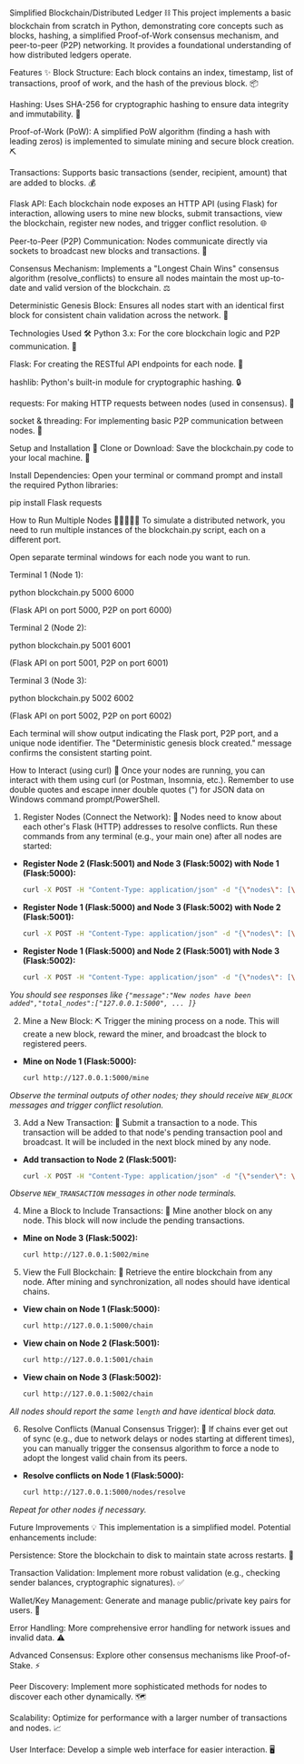 Simplified Blockchain/Distributed Ledger ⛓️
This project implements a basic blockchain from scratch in Python, demonstrating core concepts such as blocks, hashing, a simplified Proof-of-Work consensus mechanism, and peer-to-peer (P2P) networking. It provides a foundational understanding of how distributed ledgers operate.

Features ✨
Block Structure: Each block contains an index, timestamp, list of transactions, proof of work, and the hash of the previous block. 📦

Hashing: Uses SHA-256 for cryptographic hashing to ensure data integrity and immutability. 🔐

Proof-of-Work (PoW): A simplified PoW algorithm (finding a hash with leading zeros) is implemented to simulate mining and secure block creation. ⛏️

Transactions: Supports basic transactions (sender, recipient, amount) that are added to blocks. 💰

Flask API: Each blockchain node exposes an HTTP API (using Flask) for interaction, allowing users to mine new blocks, submit transactions, view the blockchain, register new nodes, and trigger conflict resolution. 🌐

Peer-to-Peer (P2P) Communication: Nodes communicate directly via sockets to broadcast new blocks and transactions. 🤝

Consensus Mechanism: Implements a "Longest Chain Wins" consensus algorithm (resolve_conflicts) to ensure all nodes maintain the most up-to-date and valid version of the blockchain. ⚖️

Deterministic Genesis Block: Ensures all nodes start with an identical first block for consistent chain validation across the network. 🌟

Technologies Used 🛠️
Python 3.x: For the core blockchain logic and P2P communication. 🐍

Flask: For creating the RESTful API endpoints for each node. 🧪

hashlib: Python's built-in module for cryptographic hashing. 🔒

requests: For making HTTP requests between nodes (used in consensus). 📡

socket & threading: For implementing basic P2P communication between nodes. 🔌

Setup and Installation 🚀
Clone or Download: Save the blockchain.py code to your local machine. 💾

Install Dependencies: Open your terminal or command prompt and install the required Python libraries:

pip install Flask requests

How to Run Multiple Nodes 🏃‍♂️🏃‍♀️🏃
To simulate a distributed network, you need to run multiple instances of the blockchain.py script, each on a different port.

Open separate terminal windows for each node you want to run.

Terminal 1 (Node 1):

python blockchain.py 5000 6000

(Flask API on port 5000, P2P on port 6000)

Terminal 2 (Node 2):

python blockchain.py 5001 6001

(Flask API on port 5001, P2P on port 6001)

Terminal 3 (Node 3):

python blockchain.py 5002 6002

(Flask API on port 5002, P2P on port 6002)

Each terminal will show output indicating the Flask port, P2P port, and a unique node identifier. The "Deterministic genesis block created." message confirms the consistent starting point.

How to Interact (using curl) 💬
Once your nodes are running, you can interact with them using curl (or Postman, Insomnia, etc.). Remember to use double quotes and escape inner double quotes (\") for JSON data on Windows command prompt/PowerShell.

1. Register Nodes (Connect the Network): 🔗
Nodes need to know about each other's Flask (HTTP) addresses to resolve conflicts. Run these commands from any terminal (e.g., your main one) after all nodes are started:

* **Register Node 2 (Flask:5001) and Node 3 (Flask:5002) with Node 1 (Flask:5000):**
    ```bash
    curl -X POST -H "Content-Type: application/json" -d "{\"nodes\": [\"127.0.0.1:5001\", \"127.0.0.1:5002\"]}" http://127.0.0.1:5000/nodes/register
    ```

* **Register Node 1 (Flask:5000) and Node 3 (Flask:5002) with Node 2 (Flask:5001):**
    ```bash
    curl -X POST -H "Content-Type: application/json" -d "{\"nodes\": [\"127.0.0.1:5000\", \"127.0.0.1:5002\"]}" http://127.0.0.1:5001/nodes/register
    ```

* **Register Node 1 (Flask:5000) and Node 2 (Flask:5001) with Node 3 (Flask:5002):**
    ```bash
    curl -X POST -H "Content-Type: application/json" -d "{\"nodes\": [\"127.0.0.1:5000\", \"127.0.0.1:5001\"]}" http://127.0.0.1:5002/nodes/register
    ```
*You should see responses like `{"message":"New nodes have been added","total_nodes":["127.0.0.1:5000", ... ]}`*

2. Mine a New Block: ⛏️
Trigger the mining process on a node. This will create a new block, reward the miner, and broadcast the block to registered peers.

* **Mine on Node 1 (Flask:5000):**
    ```bash
    curl http://127.0.0.1:5000/mine
    ```
*Observe the terminal outputs of other nodes; they should receive `NEW_BLOCK` messages and trigger conflict resolution.*

3. Add a New Transaction: 💸
Submit a transaction to a node. This transaction will be added to that node's pending transaction pool and broadcast. It will be included in the next block mined by any node.

* **Add transaction to Node 2 (Flask:5001):**
    ```bash
    curl -X POST -H "Content-Type: application/json" -d "{\"sender\": \"alice\", \"recipient\": \"bob\", \"amount\": 5}" http://127.0.0.1:5001/transactions/new
    ```
*Observe `NEW_TRANSACTION` messages in other node terminals.*

4. Mine a Block to Include Transactions: 🧱
Mine another block on any node. This block will now include the pending transactions.

* **Mine on Node 3 (Flask:5002):**
    ```bash
    curl http://127.0.0.1:5002/mine
    ```

5. View the Full Blockchain: 👀
Retrieve the entire blockchain from any node. After mining and synchronization, all nodes should have identical chains.

* **View chain on Node 1 (Flask:5000):**
    ```bash
    curl http://127.0.0.1:5000/chain
    ```
* **View chain on Node 2 (Flask:5001):**
    ```bash
    curl http://127.0.0.1:5001/chain
    ```
* **View chain on Node 3 (Flask:5002):**
    ```bash
    curl http://127.0.0.1:5002/chain
    ```
*All nodes should report the same `length` and have identical block data.*

6. Resolve Conflicts (Manual Consensus Trigger): 🔄
If chains ever get out of sync (e.g., due to network delays or nodes starting at different times), you can manually trigger the consensus algorithm to force a node to adopt the longest valid chain from its peers.

* **Resolve conflicts on Node 1 (Flask:5000):**
    ```bash
    curl http://127.0.0.1:5000/nodes/resolve
    ```
*Repeat for other nodes if necessary.*

Future Improvements 💡
This implementation is a simplified model. Potential enhancements include:

Persistence: Store the blockchain to disk to maintain state across restarts. 💾

Transaction Validation: Implement more robust validation (e.g., checking sender balances, cryptographic signatures). ✅

Wallet/Key Management: Generate and manage public/private key pairs for users. 🔑

Error Handling: More comprehensive error handling for network issues and invalid data. ⚠️

Advanced Consensus: Explore other consensus mechanisms like Proof-of-Stake. ⚡

Peer Discovery: Implement more sophisticated methods for nodes to discover each other dynamically. 🗺️

Scalability: Optimize for performance with a larger number of transactions and nodes. 📈

User Interface: Develop a simple web interface for easier interaction. 🖥️